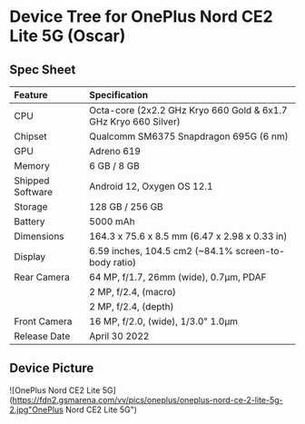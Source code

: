#  Device Tree for OnePlus Nord CE2 Lite 5G (Oscar)

## Spec Sheet

| Feature                 | Specification                                                              |
| :---------------------- | :--------------------------------                                          |
| CPU                     | Octa-core (2x2.2 GHz Kryo 660 Gold & 6x1.7 GHz Kryo 660 Silver)            |
| Chipset                 | Qualcomm SM6375 Snapdragon 695G (6 nm)                                     |
| GPU                     | Adreno 619                                                                 |
| Memory                  | 6 GB / 8 GB                                                                |
| Shipped Software        | Android 12, Oxygen OS 12.1                                                       |
| Storage                 | 128 GB / 256 GB                                                             |
| Battery                 | 5000 mAh                                                                   |
| Dimensions              | 164.3 x 75.6 x 8.5 mm (6.47 x 2.98 x 0.33 in)                               |
| Display                 | 6.59 inches, 104.5 cm2 (~84.1% screen-to-body ratio)                       |
| Rear Camera             | 64 MP, f/1.7, 26mm (wide), 0.7µm, PDAF                           |
|                         | 2 MP, f/2.4, (macro)                                              |
|                         | 2 MP, f/2.4, (depth)                                                       
| Front Camera            | 16 MP, f/2.0, (wide), 1/3.0" 1.0µm                                        |
| Release Date            | April 30 2022                                                              |

## Device Picture

![OnePlus Nord CE2 Lite 5G](https://fdn2.gsmarena.com/vv/pics/oneplus/oneplus-nord-ce-2-lite-5g-2.jpg"OnePlus Nord CE2 Lite 5G")
